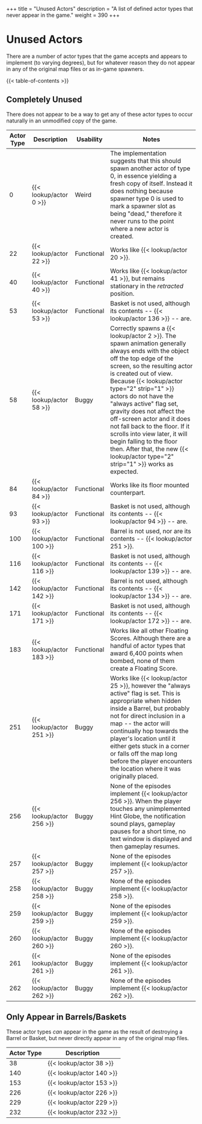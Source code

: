 +++
title = "Unused Actors"
description = "A list of defined actor types that never appear in the game."
weight = 390
+++

# Unused Actors

There are a number of actor types that the game accepts and appears to implement (to varying degrees), but for whatever reason they do not appear in any of the original map files or as in-game spawners.

{{< table-of-contents >}}

## Completely Unused

There does not appear to be a way to get any of these actor types to occur naturally in an unmodified copy of the game.

Actor Type | Description              | Usability  | Notes
-----------|--------------------------|------------|------
0          | {{< lookup/actor 0 >}}   | Weird      | The implementation suggests that this should spawn another actor of type 0, in essence yielding a fresh copy of itself. Instead it does nothing because spawner type 0 is used to mark a spawner slot as being "dead," therefore it never runs to the point where a new actor is created.
22         | {{< lookup/actor 22 >}}  | Functional | Works like {{< lookup/actor 20 >}}.
40         | {{< lookup/actor 40 >}}  | Functional | Works like {{< lookup/actor 41 >}}, but remains stationary in the _retracted_ position.
53         | {{< lookup/actor 53 >}}  | Functional | Basket is not used, although its contents -- {{< lookup/actor 136 >}} -- are.
58         | {{< lookup/actor 58 >}}  | Buggy      | Correctly spawns a {{< lookup/actor 2 >}}. The spawn animation generally always ends with the object off the top edge of the screen, so the resulting actor is created out of view. Because {{< lookup/actor type="2" strip="1" >}} actors do not have the "always active" flag set, gravity does not affect the off-screen actor and it does not fall back to the floor. If it scrolls into view later, it will begin falling to the floor then. After that, the new {{< lookup/actor type="2" strip="1" >}} works as expected.
84         | {{< lookup/actor 84 >}}  | Functional | Works like its floor mounted counterpart.
93         | {{< lookup/actor 93 >}}  | Functional | Basket is not used, although its contents -- {{< lookup/actor 94 >}} -- are.
100        | {{< lookup/actor 100 >}} | Functional | Barrel is not used, nor are its contents -- {{< lookup/actor 251 >}}.
116        | {{< lookup/actor 116 >}} | Functional | Basket is not used, although its contents -- {{< lookup/actor 139 >}} -- are.
142        | {{< lookup/actor 142 >}} | Functional | Barrel is not used, although its contents -- {{< lookup/actor 134 >}} -- are.
171        | {{< lookup/actor 171 >}} | Functional | Basket is not used, although its contents -- {{< lookup/actor 172 >}} -- are.
183        | {{< lookup/actor 183 >}} | Functional | Works like all other Floating Scores. Although there are a handful of actor types that award 6,400 points when bombed, none of them create a Floating Score.
251        | {{< lookup/actor 251 >}} | Buggy      | Works like {{< lookup/actor 25 >}}, however the "always active" flag is set. This is appropriate when hidden inside a Barrel, but probably not for direct inclusion in a map -- the actor will continually hop towards the player's location until it either gets stuck in a corner or falls off the map long before the player encounters the location where it was originally placed.
256        | {{< lookup/actor 256 >}} | Buggy      | None of the episodes implement {{< lookup/actor 256 >}}. When the player touches any unimplemented Hint Globe, the notification sound plays, gameplay pauses for a short time, no text window is displayed and then gameplay resumes.
257        | {{< lookup/actor 257 >}} | Buggy      | None of the episodes implement {{< lookup/actor 257 >}}.
258        | {{< lookup/actor 258 >}} | Buggy      | None of the episodes implement {{< lookup/actor 258 >}}.
259        | {{< lookup/actor 259 >}} | Buggy      | None of the episodes implement {{< lookup/actor 259 >}}.
260        | {{< lookup/actor 260 >}} | Buggy      | None of the episodes implement {{< lookup/actor 260 >}}.
261        | {{< lookup/actor 261 >}} | Buggy      | None of the episodes implement {{< lookup/actor 261 >}}.
262        | {{< lookup/actor 262 >}} | Buggy      | None of the episodes implement {{< lookup/actor 262 >}}.

## Only Appear in Barrels/Baskets

These actor types _can_ appear in the game as the result of destroying a Barrel or Basket, but never directly appear in any of the original map files.

Actor Type | Description
-----------|------------
38         | {{< lookup/actor 38 >}}
140        | {{< lookup/actor 140 >}}
153        | {{< lookup/actor 153 >}}
226        | {{< lookup/actor 226 >}}
229        | {{< lookup/actor 229 >}}
232        | {{< lookup/actor 232 >}}
